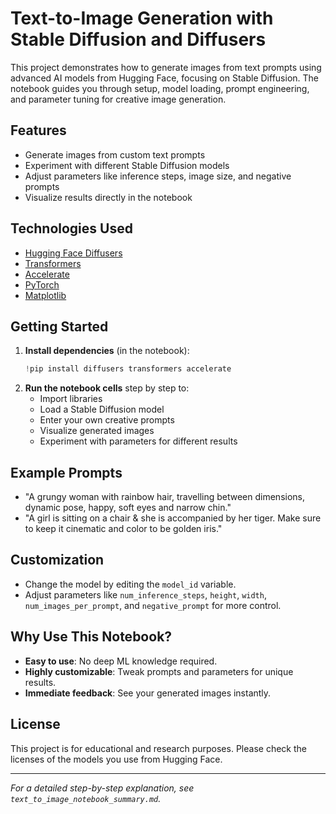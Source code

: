 # Text-to-Image Generation with Stable Diffusion and Diffusers

This project demonstrates how to generate images from text prompts using advanced AI models from Hugging Face, focusing on Stable Diffusion. The notebook guides you through setup, model loading, prompt engineering, and parameter tuning for creative image generation.

## Features
- Generate images from custom text prompts
- Experiment with different Stable Diffusion models
- Adjust parameters like inference steps, image size, and negative prompts
- Visualize results directly in the notebook

## Technologies Used
- [Hugging Face Diffusers](https://github.com/huggingface/diffusers)
- [Transformers](https://github.com/huggingface/transformers)
- [Accelerate](https://github.com/huggingface/accelerate)
- [PyTorch](https://pytorch.org/)
- [Matplotlib](https://matplotlib.org/)

## Getting Started
1. **Install dependencies** (in the notebook):
   ```python
   !pip install diffusers transformers accelerate
   ```
2. **Run the notebook cells** step by step to:
   - Import libraries
   - Load a Stable Diffusion model
   - Enter your own creative prompts
   - Visualize generated images
   - Experiment with parameters for different results

## Example Prompts
- "A grungy woman with rainbow hair, travelling between dimensions, dynamic pose, happy, soft eyes and narrow chin."
- "A girl is sitting on a chair & she is accompanied by her tiger. Make sure to keep it cinematic and color to be golden iris."

## Customization
- Change the model by editing the `model_id` variable.
- Adjust parameters like `num_inference_steps`, `height`, `width`, `num_images_per_prompt`, and `negative_prompt` for more control.

## Why Use This Notebook?
- **Easy to use**: No deep ML knowledge required.
- **Highly customizable**: Tweak prompts and parameters for unique results.
- **Immediate feedback**: See your generated images instantly.

## License
This project is for educational and research purposes. Please check the licenses of the models you use from Hugging Face.

---

*For a detailed step-by-step explanation, see `text_to_image_notebook_summary.md`.*
